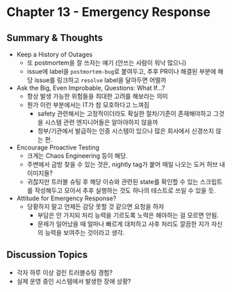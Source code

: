 # Chapter 13 - Emergency Response

## Summary & Thoughts

- Keep a History of Outages
  - 또 postmortem을 잘 쓰자는 얘기 (안쓰는 사람이 워낙 많으니)
  - issue에 label을 `postmortem-bug`로 붙여두고, 추후 PR이나 해결된 부분에 해당 issue를 링크하고 `resolve` label을 달아두면 어떨까
- Ask the Big, Even Improbable, Questions: What If…?
  - 항상 발생 가능한 위험들을 최대한 고려를 해보라는 의미
  - 뭔가 이런 부분에서는 IT가 참 모호하다고 느껴짐
    - safety 관련해서는 고정적이더라도 확실한 절차/기준이 존재해야하고 그것을 시스템 관련 엔지니어들은 알아야하지 않을까
    - 정부/기관에서 발급하는 인증 시스템이 있으나 많은 회사에서 신경쓰지 않는 편.
- Encourage Proactive Testing
  - 크게는 Chaos Engineering 등이 해당.
  - 주변에서 금방 찾을 수 있는 것은, nightly tag가 붙어 매일 나오는 도커 허브 내 이미지들?
  - 귀찮지만 트러블 슈팅 후 해당 이슈와 관련된 state를 확인할 수 있는 스크립트를 작성해두고 모아서 추후 실행하는 것도 하나의 테스트로 쓰일 수 있을 듯.
- Attitude for Emergency Response?
  - 당황하지 말고 언제든 감당 못할 것 같으면 요청을 하자
    - 부담은 안 가지되 처리 능력을 기르도록 노력은 해야하는 걸 모르면 안됨.
    - 문제가 일어났을 때 얼마나 빠르게 대처하고 사후 처리도 깔끔한 지가 자신의 능력을 보여주는 것이라고 생각.

## Discussion Topics

- 각자 하루 이상 걸린 트러블슈팅 경험?
- 실제 운영 중인 시스템에서 발생한 장애 상황?
